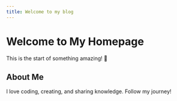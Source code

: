```yaml
---
title: Welcome to my blog
---
```

# Welcome to My Homepage
This is the start of something amazing! 🌟

## About Me
I love coding, creating, and sharing knowledge. Follow my journey!

